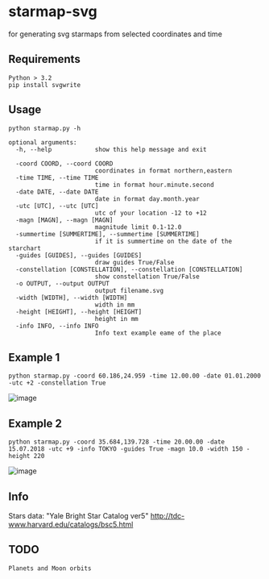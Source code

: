 # starmap-svg
for generating svg starmaps from selected coordinates and time 

## Requirements 
	Python > 3.2 
	pip install svgwrite

## Usage
	python starmap.py -h

	optional arguments:
	  -h, --help            show this help message and exit

	  -coord COORD, --coord COORD
	                        coordinates in format northern,eastern
	  -time TIME, --time TIME
	                        time in format hour.minute.second
	  -date DATE, --date DATE
	                        date in format day.month.year
	  -utc [UTC], --utc [UTC]
	                        utc of your location -12 to +12
	  -magn [MAGN], --magn [MAGN]
	                        magnitude limit 0.1-12.0
	  -summertime [SUMMERTIME], --summertime [SUMMERTIME]
	                        if it is summertime on the date of the starchart
	  -guides [GUIDES], --guides [GUIDES]
	                        draw guides True/False
	  -constellation [CONSTELLATION], --constellation [CONSTELLATION]
	                        show constellation True/False
	  -o OUTPUT, --output OUTPUT
	                        output filename.svg
	  -width [WIDTH], --width [WIDTH]
	                        width in mm
	  -height [HEIGHT], --height [HEIGHT]
	                        height in mm
	  -info INFO, --info INFO
	                        Info text example eame of the place




## Example 1
	python starmap.py -coord 60.186,24.959 -time 12.00.00 -date 01.01.2000 -utc +2 -constellation True

![image](https://github.com/skeletor-git/starmap-svg/blob/master/example/starmap.png)

## Example 2
	python starmap.py -coord 35.684,139.728 -time 20.00.00 -date 15.07.2018 -utc +9 -info TOKYO -guides True -magn 10.0 -width 150 -height 220

![image](https://github.com/skeletor-git/starmap-svg/blob/master/example/starmap2.png)


## Info

Stars data: "Yale Bright Star Catalog ver5"
http://tdc-www.harvard.edu/catalogs/bsc5.html

## TODO
	Planets and Moon orbits